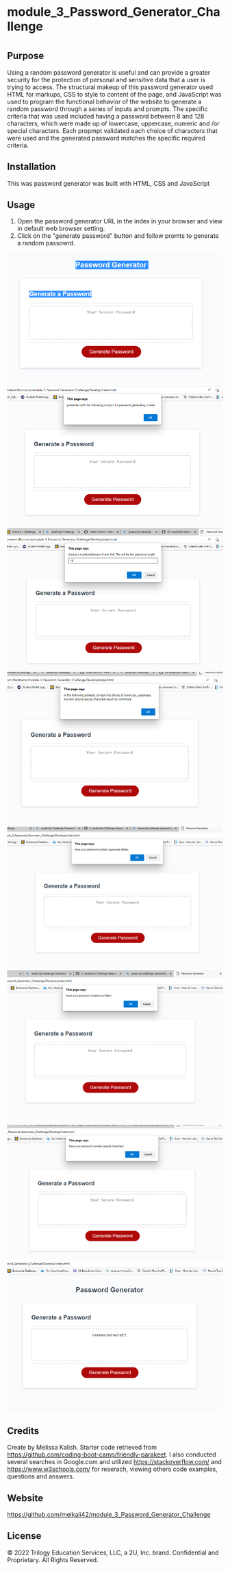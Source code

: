 # module_3_Password_Generator_Challenge
# <Password Generator>

## Purpose

Using a random password generator is useful and can provide a greater security for the protection of personal and sensitive data that a user is trying to access. The structural makeup of this password generator used HTML for markups, CSS to style to content of the page, and JavaScript was used to program the functional behavior of the website to generate a random password through a series of inputs and prompts. The specific criteria that was used included having a password between 8 and 128 characters, which were made up of lowercase, uppercase, numeric and /or special characters. Each propmpt validated each choice of characters that were used and the generated password matches the specific required criteria. 


## Installation

This was password generator was built with HTML, CSS and JavaScript

## Usage

1. Open the password generator URL in the index in your browser and view in default web browser setting. 
2. Click on the "generate password" button and follow promts to generate a random passowrd. 

![screenshot 1](https://github.com/melkali42/module_3_Password_Generator_Challenge/blob/main/images/pw%20gen%201.PNG)
![screenshot 2](https://github.com/melkali42/module_3_Password_Generator_Challenge/blob/main/images/pw%20gen%202.PNG)
![screenshot 3](https://github.com/melkali42/module_3_Password_Generator_Challenge/blob/main/images/pw%20gen%203.PNG)
![screenshot 4](https://github.com/melkali42/module_3_Password_Generator_Challenge/blob/main/images/pw%20gen%204.PNG)
![screenshot 5](https://github.com/melkali42/module_3_Password_Generator_Challenge/blob/main/images/pw%20gen%205.PNG)
![screenshot 6](https://github.com/melkali42/module_3_Password_Generator_Challenge/blob/main/images/pw%20gen%206.PNG)
![screenshot 7](https://github.com/melkali42/module_3_Password_Generator_Challenge/blob/main/images/pw%20gen%207.PNG)
![screenshot 8](https://github.com/melkali42/module_3_Password_Generator_Challenge/blob/main/images/pw%20gen%208.PNG)




## Credits
Create by Melissa Kalish. Starter code retrieved from https://github.com/coding-boot-camp/friendly-parakeet. I also conducted several searches in Google.com and utilized https://stackoverflow.com/ and  https://www.w3schools.com/ for reserach, viewing others code examples, questions and answers.

## Website
https://github.com/melkali42/module_3_Password_Generator_Challenge


## License
© 2022 Trilogy Education Services, LLC, a 2U, Inc. brand. Confidential and Proprietary. All Rights Reserved.